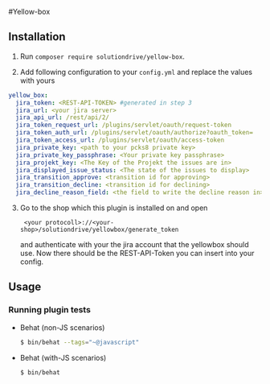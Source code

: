 #Yellow-box

## Installation

1. Run `composer require solutiondrive/yellow-box`.

2. Add following configuration to your `config.yml` and replace the values with yours
```yaml
yellow_box:
  jira_token: <REST-API-TOKEN> #generated in step 3
  jira_url: <your jira server>
  jira_api_url: /rest/api/2/
  jira_token_request_url: /plugins/servlet/oauth/request-token
  jira_token_auth_url: /plugins/servlet/oauth/authorize?oauth_token=
  jira_token_access_url: /plugins/servlet/oauth/access-token
  jira_private_key: <path to your pcks8 private key>
  jira_private_key_passphrase: <Your private key passphrase>
  jira_projekt_key: <The Key of the Projekt the issues are in>
  jira_displayed_issue_status: <The state of the issues to display>
  jira_transition_approve: <transition id for approving>
  jira_transition_decline: <transition id for declining>
  jira_decline_reason_field: <the field to write the decline reason in>
```

3. Go to the shop which this plugin is installed on and open 
        
        <your protocoll>://<your-shop>/solutiondrive/yellowbox/generate_token
        
    and authenticate with your the jira account that the yellowbox should use. Now there should be the REST-API-Token you can insert into your config. 

## Usage

### Running plugin tests

  - Behat (non-JS scenarios)

    ```bash
    $ bin/behat --tags="~@javascript"
    ```
    
  - Behat (with-JS scenarios)

    ```bash
    $ bin/behat
    ```